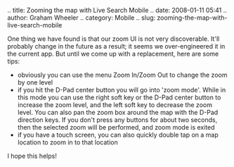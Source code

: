 .. title: Zooming the map with Live Search Mobile
.. date: 2008-01-11 05:41
.. author: Graham Wheeler
.. category: Mobile
.. slug: zooming-the-map-with-live-search-mobile

One thing we have found is that our zoom UI is not very discoverable.
It'll probably change in the future as a result; it seems we
over-engineered it in the current app. But until we come up with a
replacement, here are some tips:

-   obviously you can use the menu Zoom In/Zoom Out to change the zoom
    by one level
-   if you hit the D-Pad center button you will go into 'zoom mode'.
    While in this mode you can use the right soft key or the D-Pad
    center button to increase the zoom level, and the left soft key to
    decrease the zoom level. You can also pan the zoom box around the
    map with the D-Pad direction keys. If you don't press any buttons
    for about two seconds, then the selected zoom will be performed, and
    zoom mode is exited
-   if you have a touch screen, you can also quickly double tap on a map
    location to zoom in to that location

I hope this helps!
